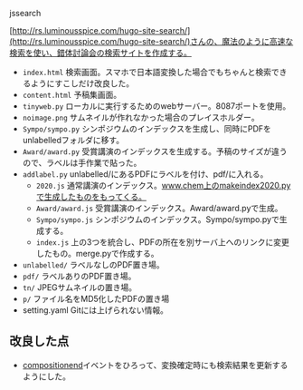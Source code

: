 jssearch

[http://rs.luminousspice.com/hugo-site-search/](http://rs.luminousspice.com/hugo-site-search/)さんの、魔法のように高速な検索を使い、錯体討論会の検索サイトを作成する。

* `index.html` 検索画面。スマホで日本語変換した場合でもちゃんと検索できるようにすこしだけ改良した。
* `content.html` 予稿集画面。
* `tinyweb.py` ローカルに実行するためのwebサーバー。8087ポートを使用。
* `noimage.png` サムネイルが作れなかった場合のプレイスホルダー。
* `Sympo/sympo.py` シンポジウムのインデックスを生成し、同時にPDFをunlabelledフォルダに移す。
* `Award/award.py` 受賞講演のインデックスを生成する。予稿のサイズが違うので、ラベルは手作業で貼った。
* `addlabel.py` unlabelled/にあるPDFにラベルを付け、pdf/に入れる。
  * `2020.js` 通常講演のインデックス。www.chem上のmakeindex2020.pyで生成したものをもってくる。
  * `Award/award.js` 受賞講演のインデックス。Award/award.pyで生成。
  * `Sympo/sympo.js` シンポジウムのインデックス。Sympo/sympo.pyで生成する。
  * `index.js` 上の3つを統合し、PDFの所在を別サーバ上へのリンクに変更したもの。merge.pyで作成する。
* `unlabelled/` ラベルなしのPDF置き場。
* `pdf/` ラベルありのPDF置き場。
* `tn/` JPEGサムネイルの置き場。
* `p/` ファイル名をMD5化したPDFの置き場
* setting.yaml Gitには上げられない情報。
## 改良した点

* [compositionend](https://developer.mozilla.org/ja/docs/Web/Reference/Events/compositionend)イベントをひろって、変換確定時にも検索結果を更新するようにした。
